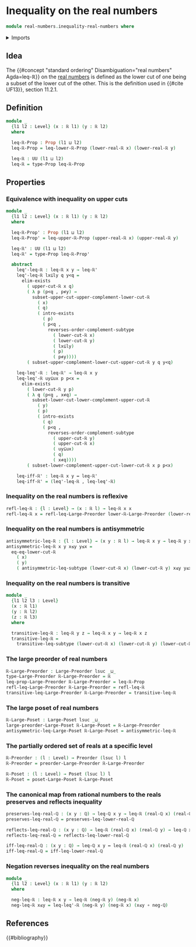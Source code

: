 # Inequality on the real numbers

```agda
module real-numbers.inequality-real-numbers where
```

<details><summary>Imports</summary>

```agda
open import elementary-number-theory.inequality-rational-numbers
open import elementary-number-theory.rational-numbers
open import elementary-number-theory.strict-inequality-rational-numbers

open import foundation.action-on-identifications-functions
open import foundation.binary-transport
open import foundation.complements-subtypes
open import foundation.coproduct-types
open import foundation.dependent-pair-types
open import foundation.empty-types
open import foundation.existential-quantification
open import foundation.function-types
open import foundation.identity-types
open import foundation.logical-equivalences
open import foundation.propositions
open import foundation.subtypes
open import foundation.transport-along-identifications
open import foundation.universe-levels

open import logic.functoriality-existential-quantification

open import order-theory.large-posets
open import order-theory.large-preorders
open import order-theory.posets
open import order-theory.preorders

open import real-numbers.addition-real-numbers
open import real-numbers.dedekind-real-numbers
open import real-numbers.difference-real-numbers
open import real-numbers.inequality-lower-dedekind-real-numbers
open import real-numbers.inequality-upper-dedekind-real-numbers
open import real-numbers.lower-dedekind-real-numbers
open import real-numbers.negation-lower-upper-dedekind-real-numbers
open import real-numbers.negation-real-numbers
open import real-numbers.rational-real-numbers
open import real-numbers.similarity-real-numbers
open import real-numbers.upper-dedekind-real-numbers
```

</details>

## Idea

The {{#concept "standard ordering" Disambiguation="real numbers" Agda=leq-ℝ}} on
the [real numbers](real-numbers.dedekind-real-numbers.md) is defined as the
lower cut of one being a subset of the lower cut of the other. This is the
definition used in {{#cite UF13}}, section 11.2.1.

## Definition

```agda
module _
  {l1 l2 : Level} (x : ℝ l1) (y : ℝ l2)
  where

  leq-ℝ-Prop : Prop (l1 ⊔ l2)
  leq-ℝ-Prop = leq-lower-ℝ-Prop (lower-real-ℝ x) (lower-real-ℝ y)

  leq-ℝ : UU (l1 ⊔ l2)
  leq-ℝ = type-Prop leq-ℝ-Prop
```

## Properties

### Equivalence with inequality on upper cuts

```agda
module _
  {l1 l2 : Level} (x : ℝ l1) (y : ℝ l2)
  where

  leq-ℝ-Prop' : Prop (l1 ⊔ l2)
  leq-ℝ-Prop' = leq-upper-ℝ-Prop (upper-real-ℝ x) (upper-real-ℝ y)

  leq-ℝ' : UU (l1 ⊔ l2)
  leq-ℝ' = type-Prop leq-ℝ-Prop'

  abstract
    leq'-leq-ℝ : leq-ℝ x y → leq-ℝ'
    leq'-leq-ℝ lx⊆ly q y<q =
      elim-exists
        ( upper-cut-ℝ x q)
        ( λ p (p<q , p≮y) →
          subset-upper-cut-upper-complement-lower-cut-ℝ
            ( x)
            ( q)
            ( intro-exists
              ( p)
              ( p<q ,
                reverses-order-complement-subtype
                  ( lower-cut-ℝ x)
                  ( lower-cut-ℝ y)
                  ( lx⊆ly)
                  ( p)
                  ( p≮y))))
        ( subset-upper-complement-lower-cut-upper-cut-ℝ y q y<q)

    leq-leq'-ℝ : leq-ℝ' → leq-ℝ x y
    leq-leq'-ℝ uy⊆ux p p<x =
      elim-exists
        ( lower-cut-ℝ y p)
        ( λ q (p<q , x≮q) →
          subset-lower-cut-lower-complement-upper-cut-ℝ
            ( y)
            ( p)
            ( intro-exists
              ( q)
              ( p<q ,
                reverses-order-complement-subtype
                  ( upper-cut-ℝ y)
                  ( upper-cut-ℝ x)
                  ( uy⊆ux)
                  ( q)
                  ( x≮q))))
        ( subset-lower-complement-upper-cut-lower-cut-ℝ x p p<x)

    leq-iff-ℝ' : leq-ℝ x y ↔ leq-ℝ'
    leq-iff-ℝ' = (leq'-leq-ℝ , leq-leq'-ℝ)
```

### Inequality on the real numbers is reflexive

```agda
refl-leq-ℝ : {l : Level} → (x : ℝ l) → leq-ℝ x x
refl-leq-ℝ x = refl-leq-Large-Preorder lower-ℝ-Large-Preorder (lower-real-ℝ x)
```

### Inequality on the real numbers is antisymmetric

```agda
antisymmetric-leq-ℝ : {l : Level} → (x y : ℝ l) → leq-ℝ x y → leq-ℝ y x → x ＝ y
antisymmetric-leq-ℝ x y x≤y y≤x =
  eq-eq-lower-cut-ℝ
    ( x)
    ( y)
    ( antisymmetric-leq-subtype (lower-cut-ℝ x) (lower-cut-ℝ y) x≤y y≤x)
```

### Inequality on the real numbers is transitive

```agda
module _
  {l1 l2 l3 : Level}
  (x : ℝ l1)
  (y : ℝ l2)
  (z : ℝ l3)
  where

  transitive-leq-ℝ : leq-ℝ y z → leq-ℝ x y → leq-ℝ x z
  transitive-leq-ℝ =
    transitive-leq-subtype (lower-cut-ℝ x) (lower-cut-ℝ y) (lower-cut-ℝ z)
```

### The large preorder of real numbers

```agda
ℝ-Large-Preorder : Large-Preorder lsuc _⊔_
type-Large-Preorder ℝ-Large-Preorder = ℝ
leq-prop-Large-Preorder ℝ-Large-Preorder = leq-ℝ-Prop
refl-leq-Large-Preorder ℝ-Large-Preorder = refl-leq-ℝ
transitive-leq-Large-Preorder ℝ-Large-Preorder = transitive-leq-ℝ
```

### The large poset of real numbers

```agda
ℝ-Large-Poset : Large-Poset lsuc _⊔_
large-preorder-Large-Poset ℝ-Large-Poset = ℝ-Large-Preorder
antisymmetric-leq-Large-Poset ℝ-Large-Poset = antisymmetric-leq-ℝ
```

### The partially ordered set of reals at a specific level

```agda
ℝ-Preorder : (l : Level) → Preorder (lsuc l) l
ℝ-Preorder = preorder-Large-Preorder ℝ-Large-Preorder

ℝ-Poset : (l : Level) → Poset (lsuc l) l
ℝ-Poset = poset-Large-Poset ℝ-Large-Poset
```

### The canonical map from rational numbers to the reals preserves and reflects inequality

```agda
preserves-leq-real-ℚ : (x y : ℚ) → leq-ℚ x y → leq-ℝ (real-ℚ x) (real-ℚ y)
preserves-leq-real-ℚ = preserves-leq-lower-real-ℚ

reflects-leq-real-ℚ : (x y : ℚ) → leq-ℝ (real-ℚ x) (real-ℚ y) → leq-ℚ x y
reflects-leq-real-ℚ = reflects-leq-lower-real-ℚ

iff-leq-real-ℚ : (x y : ℚ) → leq-ℚ x y ↔ leq-ℝ (real-ℚ x) (real-ℚ y)
iff-leq-real-ℚ = iff-leq-lower-real-ℚ
```

### Negation reverses inequality on the real numbers

```agda
module _
  {l1 l2 : Level} (x : ℝ l1) (y : ℝ l2)
  where

  neg-leq-ℝ : leq-ℝ x y → leq-ℝ (neg-ℝ y) (neg-ℝ x)
  neg-leq-ℝ x≤y = leq-leq'-ℝ (neg-ℝ y) (neg-ℝ x) (x≤y ∘ neg-ℚ)
```

## References

{{#bibliography}}
